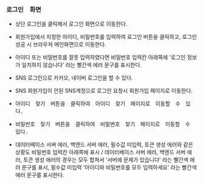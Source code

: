 ### 로그인　화면
- 상단 로그인을 클릭해서 로그인 화면으로 이동한다.

- 회원가입에서 지정한 아이디, 비밀번호를 입력하여 로그인 버튼을 클릭하고, 로그인 성공 시 브라우져 메인화면으로 이동한다.

- 아이디 또는 비밀번호를 잘못 입력하였다면 비밀번호 입력칸 아래쪽에 '로그인 정보가 일치하지 않습니다' 라는 빨간색 에러 문구를 표시한다.

- SNS 로그인으로 카카오, 네이버 로그인을 할 수 있다.

- SNS 회원가입이 안된 SNS계정으로 로그인 요청시 회원가입 페이지로 이동한다. 

- 아이디　찾기　버튼을　클릭하여　아이디　찾기　페이지로　이동할　수　있다．

- 비밀번호　찾기　버튼을　클릭하여　비밀번호　찾기　페이지로　이동할　수　있다．

- 데이터베이스 서버 에러, 백엔드 서버 에러, 필수값 미입력, 토큰 생성 에러와 같은 상황도 비밀번호 입력칸 아래쪽에 표시 / 데이터베이스 서버 에러, 백엔드 서버 에러, 토큰 생성 에러의 경우는 모두 합쳐서 '서버에 문제가 있습니다' 라는 빨간색 에러 문구를 표시, 필수값 미입력 '아이디와 비밀번호를 모두 입력하세요' 라는 빨간색 에러 문구를 표시한다.